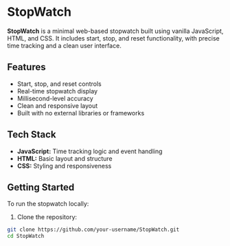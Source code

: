 # StopWatch

**StopWatch** is a minimal web-based stopwatch built using vanilla JavaScript, HTML, and CSS. It includes start, stop, and reset functionality, with precise time tracking and a clean user interface.

## Features

- Start, stop, and reset controls
- Real-time stopwatch display
- Millisecond-level accuracy
- Clean and responsive layout
- Built with no external libraries or frameworks

## Tech Stack

- **JavaScript:** Time tracking logic and event handling
- **HTML:** Basic layout and structure
- **CSS:** Styling and responsiveness

## Getting Started

To run the stopwatch locally:

1. Clone the repository:
```bash
git clone https://github.com/your-username/StopWatch.git
cd StopWatch
